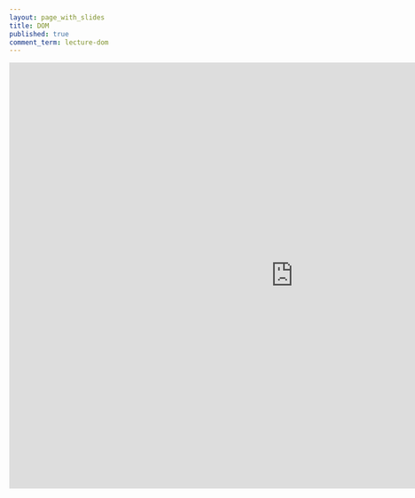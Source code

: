 ```yaml
---
layout: page_with_slides
title: DOM
published: true
comment_term: lecture-dom
---
```


<iframe src="https://brunchlabs.slides.com/timtregubov/cs52-the-dom/embed?token=29mDBrVt&style=light" width="1024" height="768" scrolling="no" frameborder="0" webkitallowfullscreen mozallowfullscreen allowfullscreen></iframe>